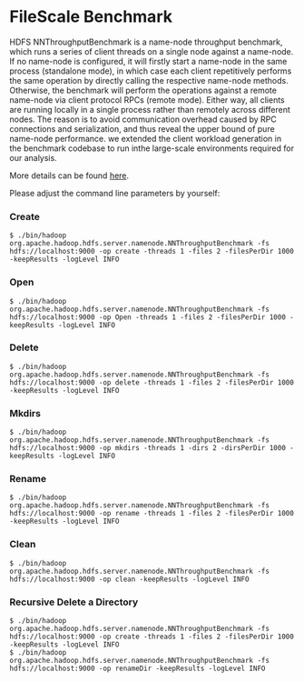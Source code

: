 # FileScale Benchmark

HDFS NNThroughputBenchmark is a name-node throughput benchmark, which runs a series of client threads on a single node against a name-node. If no name-node is configured, it will firstly start a name-node in the same process (standalone mode), in which case each client repetitively performs the same operation by directly calling the respective name-node methods. Otherwise, the benchmark will perform the operations against a remote name-node via client protocol RPCs (remote mode). Either way, all clients are running locally in a single process rather than remotely across different nodes. The reason is to avoid communication overhead caused by RPC connections and serialization, and thus reveal the upper bound of pure name-node performance.  we extended the client workload generation in the benchmark codebase to run inthe large-scale environments required for our analysis.

More details can be found [here](https://hadoop.apache.org/docs/r3.2.0/hadoop-project-dist/hadoop-common/Benchmarking.html).


Please adjust the command line parameters by yourself:

### Create

```shell
$ ./bin/hadoop org.apache.hadoop.hdfs.server.namenode.NNThroughputBenchmark -fs hdfs://localhost:9000 -op create -threads 1 -files 2 -filesPerDir 1000 -keepResults -logLevel INFO
```

### Open

```shell
$ ./bin/hadoop org.apache.hadoop.hdfs.server.namenode.NNThroughputBenchmark -fs hdfs://localhost:9000 -op Open -threads 1 -files 2 -filesPerDir 1000 -keepResults -logLevel INFO
```

### Delete

```shell
$ ./bin/hadoop org.apache.hadoop.hdfs.server.namenode.NNThroughputBenchmark -fs hdfs://localhost:9000 -op delete -threads 1 -files 2 -filesPerDir 1000 -keepResults -logLevel INFO
```

### Mkdirs

```shell
$ ./bin/hadoop org.apache.hadoop.hdfs.server.namenode.NNThroughputBenchmark -fs hdfs://localhost:9000 -op mkdirs -threads 1 -dirs 2 -dirsPerDir 1000 -keepResults -logLevel INFO
```

### Rename

```shell
$ ./bin/hadoop org.apache.hadoop.hdfs.server.namenode.NNThroughputBenchmark -fs hdfs://localhost:9000 -op rename -threads 1 -files 2 -filesPerDir 1000 -keepResults -logLevel INFO
```

### Clean

```shell
$ ./bin/hadoop org.apache.hadoop.hdfs.server.namenode.NNThroughputBenchmark -fs hdfs://localhost:9000 -op clean -keepResults -logLevel INFO
```

### Recursive Delete a Directory

```shell
$ ./bin/hadoop org.apache.hadoop.hdfs.server.namenode.NNThroughputBenchmark -fs hdfs://localhost:9000 -op create -threads 1 -files 2 -filesPerDir 1000 -keepResults -logLevel INFO
$ ./bin/hadoop org.apache.hadoop.hdfs.server.namenode.NNThroughputBenchmark -fs hdfs://localhost:9000 -op renameDir -keepResults -logLevel INFO
```

